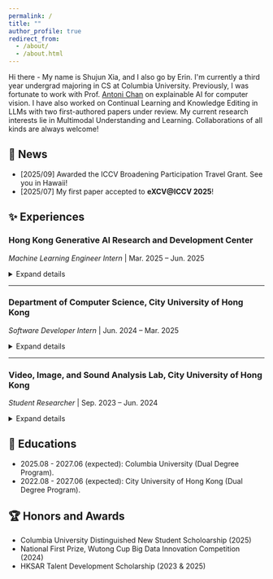 ```yaml
---
permalink: /
title: ""
author_profile: true
redirect_from: 
  - /about/
  - /about.html
---
```

<span class='anchor' id='about-me'></span>
Hi there - My name is Shujun Xia, and I also go by Erin. I'm currently a third year undergrad majoring in CS at Columbia University. Previously, I was fortunate to work with Prof. [Antoni Chan](https://www.cs.cityu.edu.hk/~abchan/) on explainable AI for computer vision. I have also worked on Continual Learning and Knowledge Editing in LLMs with two first-authored papers under review. My current research interests lie in Multimodal Understanding and Learning. Collaborations of all kinds are always welcome!

## 📣 News 
- [2025/09] Awarded the ICCV Broadening Participation Travel Grant. See you in Hawaii!
- [2025/07] My first paper accepted to **eXCV@ICCV 2025**!
## ✨ Experiences 
<span class='anchor' id='experiences'></span>

<div>
  <h3>Hong Kong Generative AI Research and Development Center</h3>
  <p><em>Machine Learning Engineer Intern</em> | Mar. 2025 – Jun. 2025</p>
  <details>
    <summary>Expand details</summary>
    <ul>
      <li><strong>Trained a Transformer-based punctuation prediction model</strong> using PyTorch, improving punctuation restoration for speech transcripts.</li>
      <li><strong>Constructed an automated data generation pipeline</strong> using Pandas for speech transcript data.</li>
    </ul>
  </details>
</div>

<hr>

<div>
  <h3>Department of Computer Science, City University of Hong Kong</h3>
  <p><em>Software Developer Intern</em> | Jun. 2024 – Mar. 2025</p>
  <details>
    <summary>Expand details</summary>
    <ul>
      <li><strong>Built a chatbot web application</strong> for students with a Python Streamlit front-end and Django backend, integrating the OpenAI API for GPT-powered chatbots.</li>
      <li><strong>Developed a course management system</strong> for teachers using Spring Boot and React, enabling student progress monitoring.</li>
      <li><strong>Designed and optimized SQL and MongoDB schemas</strong> for user and chat data, improving query efficiency.</li>
      <li><strong>Deployed both systems with Docker on AWS Cloud</strong> and implemented automated testing using Pytest, JUnit 5, and Jest.</li>
    </ul>
  </details>
</div>

<hr>

<div>
  <h3>Video, Image, and Sound Analysis Lab, City University of Hong Kong</h3>
  <p><em>Student Researcher</em> | Sep. 2023 – Jun. 2024</p>
  <details>
    <summary>Expand details</summary>
    <ul>
      <li><strong>Developed explainable AI methods</strong> for interpreting predictions from Transformer-based (DETR, PVT) and one- and two-stage object detectors (FCOS, Faster R-CNN).</li>
      <li><strong>Generated explanation heatmaps</strong> using gradients w.r.t. feature maps, and proposed a measure of context influence to quantify object relationships.</li>
    </ul>
  </details>
</div>

## 📖 Educations 
<span class='anchor' id='educations'></span>

- 2025.08 - 2027.06 (expected): Columbia University (Dual Degree Program).
- 2022.08 - 2027.06 (expected): City University of Hong Kong (Dual Degree Program).

  
## 🏆 Honors and Awards 
- Columbia University Distinguished New Student Scholoarship (2025)
- National First Prize, Wutong Cup Big Data Innovation Competition (2024)
- HKSAR Talent Development Scholarship (2023 & 2025)
